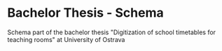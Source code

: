 # Bachelor Thesis - Schema

Schema part of the bachelor thesis "Digitization of school timetables for teaching rooms" at University of Ostrava
